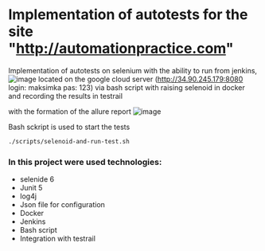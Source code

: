 # Implementation of autotests for the site "http://automationpractice.com"

Implementation of autotests on selenium with the ability to run from jenkins,
![image](https://user-images.githubusercontent.com/22727314/155967876-48a0b5ac-03ad-46d2-a343-c3ebda2663df.png)
located on the google cloud server (http://34.90.245.179:8080 login: maksimka pas: 123)
via bash script with raising selenoid in docker and recording the results in testrail

with the formation of the allure report
![image](https://user-images.githubusercontent.com/22727314/155891795-95a27144-fa1f-4425-ad24-cfd6aa41ff37.png)

Bash sckript is used to start the tests
```bash
./scripts/selenoid-and-run-test.sh
```

### In this project were used technologies:
- selenide 6
- Junit 5
- log4j
- Json file for configuration
- Docker
- Jenkins
- Bash script
- Integration with testrail
